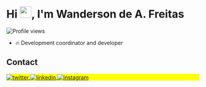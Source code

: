 <h1 align="left">Hi <img src="https://raw.githubusercontent.com/kaueMarques/kaueMarques/master/hi.gif" height="30px">, I'm Wanderson de A. Freitas</h1>

<p align="left"> <img src="https://komarev.com/ghpvc/?username=WandersonAFreitas&color=yellow" alt="Profile views" /> </p>

- 🔥 Development coordinator and developer

## Contact

<p align="left" style="background:yellow">
<a href="https://twitter.com/wandersonafre" target="_blank">
  <img align="center" src="https://img.shields.io/badge/-Wanderson-05122A?style=flat&logo=twitter" alt="twitter"/>  
</a>
<a href="https://linkedin.com/in/wandersonaraujofreitas" target="_blank">
  <img align="center" src="https://img.shields.io/badge/-Wanderson-05122A?style=flat&logo=linkedin" alt="linkedin"/>
</a>
<a href="https://www.instagram.com/wanderson_a_freitas" target="_blank">
 <img align="center" src="https://img.shields.io/badge/-Wanderson-05122A?style=flat&logo=instagram" alt="instagram"/>
</a>
</p>

<!--
**WandersonAFreitas/WandersonAFreitas** is a ✨ _special_ ✨ repository because its `README.md` (this file) appears on your GitHub profile.

Here are some ideas to get you started:

- 🔭 I’m currently working on ...
- 🌱 I’m currently learning ...
- 👯 I’m looking to collaborate on ...
- 🤔 I’m looking for help with ...
- 💬 Ask me about ...
- 📫 How to reach me: ...
- 😄 Pronouns: ...
- ⚡ Fun fact: ...
-->
